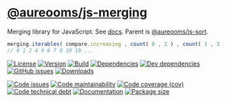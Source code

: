 [@aureooms/js-merging](https://aureooms.github.io/js-merging)
==

Merging library for JavaScript.
See [docs](https://aureooms.github.io/js-merging).
Parent is [@aureooms/js-sort](https://github.com/aureooms/js-sort).

```js
merging.iterables( compare.increasing , count( 0 , 2 ) , count( 1 , 3 ) ) ;
// 0 1 2 4 4 6 7 8 10 10 ...
```

[![License](https://img.shields.io/github/license/aureooms/js-merging.svg)](https://raw.githubusercontent.com/aureooms/js-merging/main/LICENSE)
[![Version](https://img.shields.io/npm/v/@aureooms/js-merging.svg)](https://www.npmjs.org/package/@aureooms/js-merging)
[![Build](https://img.shields.io/travis/aureooms/js-merging/main.svg)](https://travis-ci.org/aureooms/js-merging/branches)
[![Dependencies](https://img.shields.io/david/aureooms/js-merging.svg)](https://david-dm.org/aureooms/js-merging)
[![Dev dependencies](https://img.shields.io/david/dev/aureooms/js-merging.svg)](https://david-dm.org/aureooms/js-merging?type=dev)
[![GitHub issues](https://img.shields.io/github/issues/aureooms/js-merging.svg)](https://github.com/aureooms/js-merging/issues)
[![Downloads](https://img.shields.io/npm/dm/@aureooms/js-merging.svg)](https://www.npmjs.org/package/@aureooms/js-merging)

[![Code issues](https://img.shields.io/codeclimate/issues/aureooms/js-merging.svg)](https://codeclimate.com/github/aureooms/js-merging/issues)
[![Code maintainability](https://img.shields.io/codeclimate/maintainability/aureooms/js-merging.svg)](https://codeclimate.com/github/aureooms/js-merging/trends/churn)
[![Code coverage (cov)](https://img.shields.io/codecov/c/gh/aureooms/js-merging/main.svg)](https://codecov.io/gh/aureooms/js-merging)
[![Code technical debt](https://img.shields.io/codeclimate/tech-debt/aureooms/js-merging.svg)](https://codeclimate.com/github/aureooms/js-merging/trends/technical_debt)
[![Documentation](http://aureooms.github.io/js-merging//badge.svg)](http://aureooms.github.io/js-merging//source.html)
[![Package size](https://img.shields.io/bundlephobia/minzip/@aureooms/js-merging)](https://bundlephobia.com/result?p=@aureooms/js-merging)
